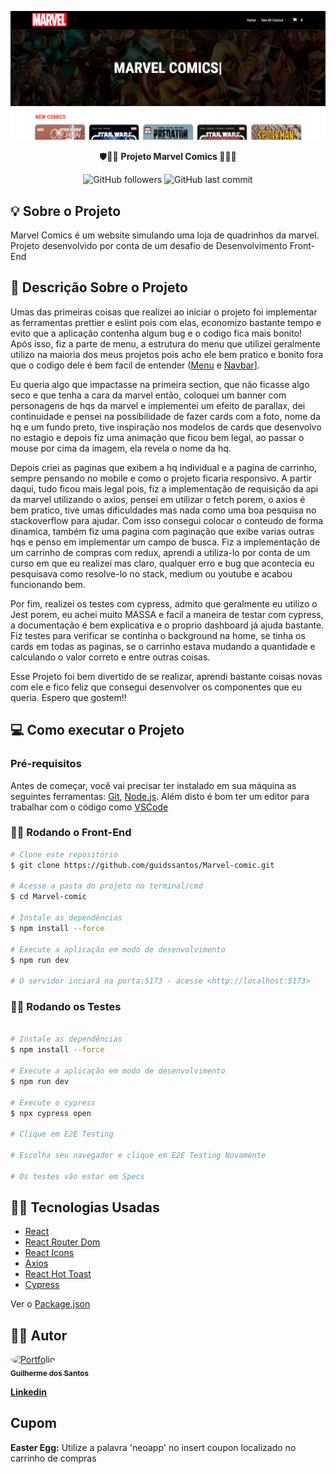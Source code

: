 ![Logo](/src/assets/github/bk_readme.PNG)
 <p align='center'> 🛡️🦸‍♀️ <strong> Projeto Marvel Comics </strong> 🔨🦸‍♂️</p>
 <div display='flex' align='center'>
<img alt="GitHub followers" src="https://img.shields.io/github/followers/guidssantos?style=social"> <img alt="GitHub last commit" src="https://img.shields.io/github/last-commit/guidssantos/Marvel-comic">
</div>

## 💡 Sobre o Projeto
Marvel Comics é um website simulando uma loja de quadrinhos da marvel.  Projeto desenvolvido por conta de um desafio de Desenvolvimento Front-End

## 💭 Descrição Sobre o Projeto
Umas das primeiras coisas que realizei ao iniciar o projeto foi implementar as ferramentas prettier e eslint pois com elas, economizo bastante tempo e evito que a aplicação contenha algum bug e o codigo fica mais bonito! </br> Após isso, fiz a parte de menu, a estrutura do menu que utilizei geralmente utilizo na maioria dos meus projetos pois acho ele bem pratico e bonito fora que o codigo dele é bem facil de entender ([Menu](https://github.com/guidssantos/Marvel-comic/tree/master/src/components/Menu) e [Navbar](https://github.com/guidssantos/Marvel-comic/tree/master/src/components/Navbar)].

Eu queria algo que impactasse na primeira section, que não ficasse algo seco e que tenha a cara da marvel então, coloquei um banner com personagens de hqs da marvel e implementei um efeito de parallax, dei continuidade e pensei na possibilidade de fazer cards com a foto, nome da hq e um fundo preto, tive inspiração nos modelos de cards que desenvolvo no estagio e depois fiz uma animação que ficou bem legal, ao passar o mouse por cima da imagem, ela revela o nome da hq.

Depois criei as paginas que exibem a hq individual e a pagina de carrinho, sempre pensando no mobile e como o projeto ficaria responsivo. A partir daqui, tudo ficou mais legal pois, fiz a implementação de requisição da api da marvel utilizando o axios, pensei em utilizar o fetch porem, o axios é bem pratico, tive umas dificuldades mas nada como uma boa pesquisa no stackoverflow para ajudar. Com isso consegui colocar o conteudo de forma dinamica, também fiz uma pagina com paginação que exibe varias outras hqs e penso em implementar um campo de busca. Fiz a implementação de um carrinho de compras com redux, aprendi a utiliza-lo por conta de um curso em que eu realizei mas claro, qualquer erro e bug que acontecia eu pesquisava como resolve-lo no stack, medium ou youtube e acabou funcionando bem.

Por fim, realizei os testes com cypress, admito que geralmente eu utilizo o Jest porem, eu achei muito MASSA e facil a maneira de testar com cypress, a documentação é bem explicativa e o proprio dashboard já ajuda bastante. Fiz testes para verificar se continha o background na home, se tinha os cards em todas as paginas, se o carrinho estava mudando a quantidade e calculando o valor correto e entre outras coisas.

Esse Projeto foi bem divertido de se realizar, aprendi bastante coisas novas com ele e fico feliz que consegui desenvolver os componentes que eu queria. Espero que gostem!!

## 💻 Como executar o Projeto
### Pré-requisitos

Antes de começar, você vai precisar ter instalado em sua máquina as seguintes ferramentas:
[Git](https://git-scm.com), [Node.js](https://nodejs.org/en/). 
Além disto é bom ter um editor para trabalhar com o código como [VSCode](https://code.visualstudio.com/)

### 🧑‍🎨 Rodando o Front-End

```bash
# Clone este repositório
$ git clone https://github.com/guidssantos/Marvel-comic.git

# Acesse a pasta do projeto no terminal/cmd
$ cd Marvel-comic

# Instale as dependências
$ npm install --force

# Execute a aplicação em modo de desenvolvimento
$ npm run dev

# O servidor inciará na porta:5173 - acesse <http://localhost:5173>
```

### 🧑‍🔬 Rodando os Testes

```bash

# Instale as dependências
$ npm install --force

# Execute a aplicação em modo de desenvolvimento
$ npm run dev

# Execute o cypress
$ npx cypress open

# Clique em E2E Testing

# Escolha seu navegador e clique em E2E Testing Novamente

# Os testes vão estar em Specs

```

## 👨‍💻 Tecnologias Usadas
- [React](https://pt-br.reactjs.org/)
- [React Router Dom](https://github.com/remix-run/react-router)
- [React Icons](https://react-icons.github.io/react-icons/)
- [Axios](https://github.com/axios/axios)
- [React Hot Toast](https://react-hot-toast.com/)
- [Cypress](https://www.cypress.io/)

Ver o [Package.json](https://github.com/guidssantos/Marvel-comic/blob/master/package.json)

## 👨‍🚀 Autor
<a href="https://portfolio-guilherme-santos.vercel.app/">
 <img style="border-radius: 50%;" src="https://avatars.githubusercontent.com/u/102676504?s=400&u=6ab0dd04e74e8861422cbfd17a691440204734cd&v=4" width="100px;" alt="Portfolio"/>
 <br />
 <sub><b>Guilherme dos Santos</b></sub></a>
 <p> <b><a href='https://www.linkedin.com/in/guidssantos/'>Linkedin</a></b></p>

## Cupom
<strong>Easter Egg:</strong> Utilize a palavra 'neoapp' no insert coupon localizado no carrinho de compras

